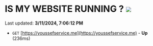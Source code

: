 # IS MY WEBSITE RUNNING ? [![](https://img.shields.io/static/v1?label=Sponsor&message=%E2%9D%A4&logo=GitHub&color=%23fe8e86)](https://github.com/sponsors/<username>)

Last updated: **3/11/2024, 7:06:12 PM**

- `GET` [https://youssefservice.me](https://youssefservice.me) - **Up** (236ms)
